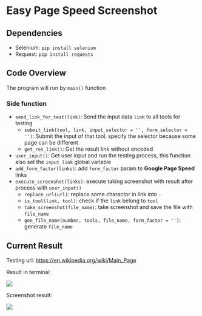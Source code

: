 # Easy Page Speed Screenshot

## Dependencies

- Selenium: `pip install selenium`
- Request: `pip install requests`

## Code Overview

The program will run by `main()` function

### Side function

- `send_link_for_test(link)`: Send the input data `link` to all tools for testing
  - `submit_link(tool, link, input_selector = '', form_selector = '')`: Submit the input of that tool, specify the selector because some page can be different
  - `get_res_link()`: Get the result link without encoded
- `user_input()`: Get user input and run the testing process, this function also set the `input_link` global variable
- `add_form_factor(links)`: add `form_factor` param to **Google Page Speed** links
- `execute_screenshot(links)`: execute taking screenshot with result after process with `user_input()`
  - `replace_url(url)`: replace some charactor in link into `-`
  - `is_tool(link, tool)`: check if the `link` belong to `tool`
  - `take_screenshot(file_name)`: take screenshot and save the file with `file_name`
  - `gen_file_name(number, tools, file_name, form_factor = '')`: generate `file_name`

## Current Result

Testing url: https://en.wikipedia.org/wiki/Main_Page

Result in terminal:

![](https://i.imgur.com/pyL4UXQ.png)

Screenshot result:

![](https://i.imgur.com/77jWcRc.png)
